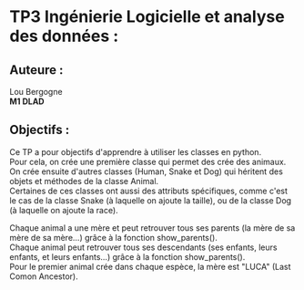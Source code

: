 # TP3 Ingénierie Logicielle et analyse des données :  
## Auteure :  
Lou Bergogne  
**M1 DLAD**  
## Objectifs :  
Ce TP a pour objectifs d'apprendre à utiliser les classes en python.  
Pour cela, on crée une première classe qui permet des crée des animaux.  
On crée ensuite d'autres classes (Human, Snake et Dog) qui héritent des objets et méthodes de la classe Animal.  
Certaines de ces classes ont aussi des attributs spécifiques, comme c'est le cas de la classe Snake (à laquelle on ajoute la taille), ou de la classe Dog (à laquelle on ajoute la race).  
  
Chaque animal a une mère et peut retrouver tous ses parents (la mère de sa mère de sa mère...) grâce à la fonction show_parents().  
Chaque animal peut retrouver tous ses descendants (ses enfants, leurs enfants, et leurs enfants...) grâce à la fonction show_parents().  
Pour le premier animal crée dans chaque espèce, la mère est "LUCA" (Last Comon Ancestor).
  
